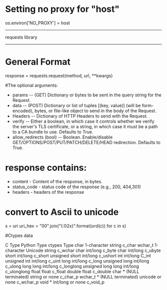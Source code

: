 

# Setting no proxy for "host"
os.environ['NO_PROXY'] = host

--------------------------------------------------------------------------------------------------------------------

requests library
________________


# General Format
response = requests.request(method, url, **kwargs)

#The optional arguments:
  * params -- (GET) Dictionary or bytes to be sent in the query string for the Request.
  * data -- (POST) Dictionary or list of tuples [(key, value)] (will be form-encoded), bytes, 
              or file-like object to send in the body of the Request.
  * Headers --  Dictionary of HTTP Headers to send with the Request.
  * verify --  Either a boolean, in which case it controls whether we verify the server's 
              TLS certificate, or a string, in which case it must be a path to a CA bundle to use. Defaults to True.
  * allow_redirects (bool) -- Boolean. Enable/disable GET/OPTIONS/POST/PUT/PATCH/DELETE/HEAD redirection. Defaults to True.
  
# response contains:
  * content - Content of the response, in bytes.
  * status_code - status code of the response (e.g., 200, 404,301)
  * headers  -  headers of the response
  
  
  
  
  
# convert to Ascii to unicode
s = uri
uri_hex = "00".join("{:02x}".format(ord(c)) for c in s)

#Ctypes data


C Type Python Type ctypes Type
char 1-character string c_char
wchar_t 1-character Unicode string c_wchar
char int/long c_byte
char int/long c_ubyte
short int/long c_short
unsigned short int/long c_ushort
int int/long C_int
unsigned int int/long c_uint
long int/long c_long
unsigned long int/long c_ulong
long long int/long c_longlong
unsigned long long int/long c_ulonglong
float float c_float
double float c_double
char * (NULL terminated) string or none c_char_p
wchar_t * (NULL terminated) unicode or none c_wchar_p
void * int/long or none c_void_p
